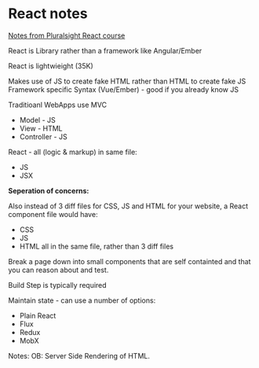 # React notes


[Notes from Pluralsight React course](https://app.pluralsight.com/player?course=react-big-picture&author=cory-house&name=e20fe73e-099f-4a1d-86a4-0077e941b3ac&clip=4)

React is  Library rather than a framework like Angular/Ember

React is lightwieight (35K)

Makes use of JS to create fake HTML rather than HTML to create fake JS Framework specific Syntax (Vue/Ember) - good if you already know JS

Traditioanl WebApps use MVC
*	Model - JS
*	View - HTML
*	Controller - JS

React - all (logic & markup) in same file:
*	JS
*	JSX

__Seperation of concerns:__

Also instead of 3 diff files for CSS, JS and HTML for your website, a React component file would have:
*   CSS
*   JS
*   HTML
	all in the same file, rather than 3 diff files

Break a page down into small components that are self containted and that you can reason about and test.

Build Step is typically required

Maintain state - can use a number of options:
* Plain React
* Flux
* Redux
* MobX

Notes:
OB: Server Side Rendering of HTML.
